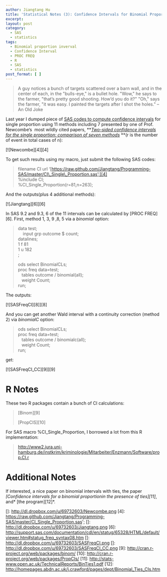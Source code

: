 ```yaml
---
author: Jiangtang Hu
title: 'Statistical Notes (3): Confidence Intervals for Binomial Proportion Using SAS'
excerpt:
layout: post
category:
  - SAS
  - statistics
tags:
  - Binomial proportion inverval
  - Confidence Interval
  - PROC FREQ
  - R
  - SAS
  - statistics
post_format: [ ]
---
```

> A guy notices a bunch of targets scattered over a barn wall, and in the center of each, in the "bulls-eye," is a bullet hole. "Wow," he says to the farmer, "that’s pretty good shooting. How’d you do it?" "Oh," says the farmer, "it was easy. I painted the targets after I shot the holes." – An Old Joke

Last year I dumped piece of [SAS codes to compute confidence intervals][1] for single proportion using 11 methods including 7 presented by one of Prof. Newcombe‘s  most wildly cited papers, ***[Two-sided confidence intervals for the single proportion: comparison of seven methods][2]* **(r is the number of event in total cases of n):

[![Newcombe][4]][4]

To get such results using my macro, just submit the following SAS codes:

> filename CI url ‘[https://raw.github.com/Jiangtang/Programming-SAS/master/CI\_Single\_Proportion.sas’;][4]   
> %include CI;   
> %CI\_Single\_Proportion(r=81,n=263);

And the outputs(plus 4 additional methods):

[![Jiangtang][6]][6]

In SAS 9.2 and 9.3, 6 of the 11 intervals can be calculated by [PROC FREQ][6]. First, method 1, 3, 9 ,8, 5 via a *binomial* option: 

> data test;   
>     input grp outcome $ count;   
> datalines;   
> 1 f 81   
> 1 u 182   
> ;
> 
> ods select BinomialCLs;   
> proc freq data=test;   
>    tables outcome / binomial(all);   
>    weight Count;   
> run;

The outputs:

[![SASFreqCI][8]][8]

And you can get another Wald interval with a continuity correction (method 2) via *binomialC* option:

> ods select BinomialCLs;   
> proc freq data=test;   
>    tables outcome / binomialc(all);   
>    weight Count;   
> run;

get:

[![SASFreqCI_CC][9]][9]

# R Notes

These two R packages contain a bunch of CI calculations:

> [Binom][9]
> 
> [PropCIS][10] 

For SAS macro %CI\_Single\_Proportion, I borrowed a lot from this R implementation:

> <http://www2.jura.uni-hamburg.de/instkrim/kriminologie/Mitarbeiter/Enzmann/Software/prop.CI.r>

# Additional Notes

If interested, a nice paper on binomial intervals with ties, the paper *[Confidence intervals for a binomial proportionin the presence of ties][11]*,  and* [the program][12]*.

 [1]: http://www.jiangtanghu.com/blog/2011/07/14/a-sas-implementation-of-confidence-intervals-for-single-proportion-eleven-methods/
 [2]: http://www.ncbi.nlm.nih.gov/pubmed/9595616?dopt=Abstract
 []: http://dl.dropbox.com/u/69732603/Newcombe.png
 [4]: https://raw.github.com/Jiangtang/Programming-SAS/master/CI_Single_Proportion.sas';
 []: http://dl.dropbox.com/u/69732603/Jiangtang.png
 [6]: http://support.sas.com/documentation/cdl/en/statug/65328/HTML/default/viewer.htm#statug_freq_syntax08.htm
 []: http://dl.dropbox.com/u/69732603/SASFreqCI.png
 []: http://dl.dropbox.com/u/69732603/SASFreqCI_CC.png
 [9]: http://cran.r-project.org/web/packages/binom/
 [10]: http://cran.r-project.org/web/packages/PropCIs/
 [11]: http://stats-www.open.ac.uk/TechnicalReports/BinTies1.pdf
 [12]: http://homepages.abdn.ac.uk/j.crawford/pages/dept/Binomial_Ties_CIs.htm